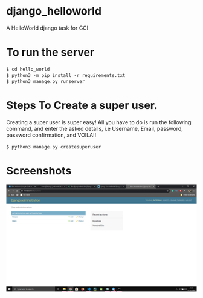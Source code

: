 # django_helloworld
A HelloWorld django task for GCI

# To run the server
```console
$ cd hello_world
$ python3 -m pip install -r requirements.txt
$ python3 manage.py runserver
```

# Steps To Create a super user.
Creating a super user is super easy! All you have to do is run the following command, and enter the asked details, i.e Username, Email, password, password confirmation, and VOILA!!
```console
$ python3 manage.py createsuperuser
```

# Screenshots
<img src="ss.png">